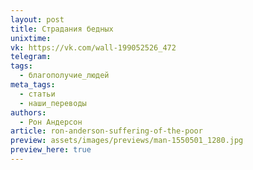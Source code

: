 ```yaml
---
layout: post
title: Страдания бедных
unixtime: 
vk: https://vk.com/wall-199052526_472
telegram: 
tags:
  - благополучие_людей
meta_tags:
  - статьи
  - наши_переводы
authors:
  - Рон Андерсон
article: ron-anderson-suffering-of-the-poor
preview: assets/images/previews/man-1550501_1280.jpg
preview_here: true
---
```


